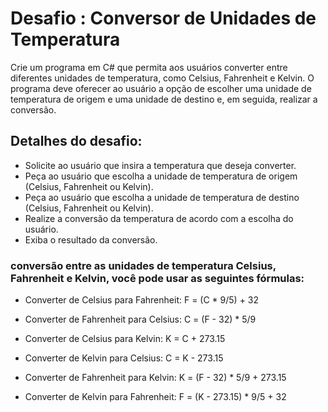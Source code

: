 # Desafio : Conversor de Unidades de Temperatura

Crie um programa em C# que permita aos usuários converter entre diferentes unidades de temperatura, como Celsius, Fahrenheit e Kelvin. O programa deve oferecer ao usuário a opção de escolher uma unidade de temperatura de origem e uma unidade de destino e, em seguida, realizar a conversão.

## Detalhes do desafio:

- Solicite ao usuário que insira a temperatura que deseja converter.
- Peça ao usuário que escolha a unidade de temperatura de origem (Celsius, Fahrenheit ou Kelvin).
- Peça ao usuário que escolha a unidade de temperatura de destino (Celsius, Fahrenheit ou Kelvin).
- Realize a conversão da temperatura de acordo com a escolha do usuário.
- Exiba o resultado da conversão.

### conversão entre as unidades de temperatura Celsius, Fahrenheit e Kelvin, você pode usar as seguintes fórmulas:

- Converter de Celsius para Fahrenheit: F = (C * 9/5) + 32

- Converter de Fahrenheit para Celsius: C = (F - 32) * 5/9

- Converter de Celsius para Kelvin: K = C + 273.15

- Converter de Kelvin para Celsius: C = K - 273.15

- Converter de Fahrenheit para Kelvin: K = (F - 32) * 5/9 + 273.15

- Converter de Kelvin para Fahrenheit: F = (K - 273.15) * 9/5 + 32

